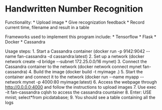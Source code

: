 Handwritten Number Recognition
====================
Functionality:
    * Upload image
    * Give recognization feedback
    * Record current time, filename and result in a table

Frameworks used to implement this program include:
    * Tensorflow
    * Flask
    * Docker
    * Cassandra

Usage steps:
    1. Start a Cassandra container (docker run -p 9142:9042 --name fan-cassandra -d cassandra:latest)
    2. Set up a network (docker network create -d bridge --subnet 172.25.0.0/16 mynet)
    3. Connect the Cassandra container to the network (docker network connect mynet fan-cassandra)
    4. Build the image (docker build -t myimage .)
    5. Start the container and connect it to the network (docker run --name myapp --network mynet -p 4000:80 myimage:latest)
    6. Access the webpage through http://0.0.0.0:4000 and follow the instructions to upload images
    7. Use exec -it fan-cassandra cqlsh to access the cassandra countainer
    8. Enter:
       	USE mnist;
       	select*from picdatabase;
    9. You should see a table containing all the logs
    
    



